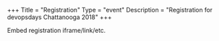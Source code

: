 +++
Title = "Registration"
Type = "event"
Description = "Registration for devopsdays Chattanooga 2018"
+++

<div style="width:100%; text-align:left;">

Embed registration iframe/link/etc.
</div></div>
</div>
